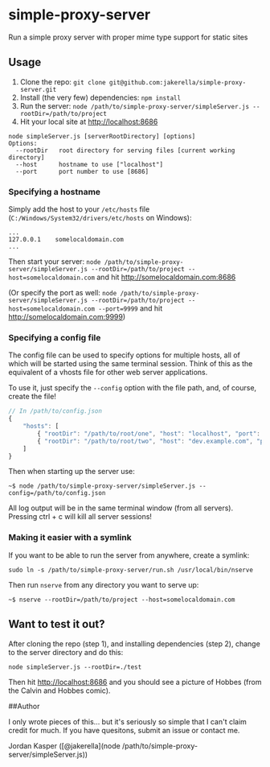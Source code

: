 simple-proxy-server
===================

Run a simple proxy server with proper mime type support for static sites

## Usage

1. Clone the repo: `git clone git@github.com:jakerella/simple-proxy-server.git`
2. Install (the very few) dependencies: `npm install`
3. Run the server: `node /path/to/simple-proxy-server/simpleServer.js --rootDir=/path/to/project`
4. Hit your local site at [http://localhost:8686](http://localhost:8686)

```
node simpleServer.js [serverRootDirectory] [options]
Options:
  --rootDir   root directory for serving files [current working directory]
  --host      hostname to use ["localhost"]
  --port      port number to use [8686]
```

### Specifying a hostname

Simply add the host to your `/etc/hosts` file (`C:/Windows/System32/drivers/etc/hosts` on Windows):

```
...
127.0.0.1    somelocaldomain.com
...
```

Then start your server: `node /path/to/simple-proxy-server/simpleServer.js --rootDir=/path/to/project --host=somelocaldomain.com` and hit http://somelocaldomain.com:8686

(Or specify the port as well: `node /path/to/simple-proxy-server/simpleServer.js --rootDir=/path/to/project --host=somelocaldomain.com --port=9999` and hit http://somelocaldomain.com:9999)


### Specifying a config file

The config file can be used to specify options for multiple hosts, all of which will be started using the same terminal session. Think of this as the equivalent of a vhosts file for other web server applications.

To use it, just specify the `--config` option with the file path, and, of course, create the file!

```js
// In /path/to/config.json
{
    "hosts": [
        { "rootDir": "/path/to/root/one", "host": "localhost", "port": 9999 },
        { "rootDir": "/path/to/root/two", "host": "dev.example.com", "port": 5678 }
    ]
}
```

Then when starting up the server use:

`~$ node /path/to/simple-proxy-server/simpleServer.js --config=/path/to/config.json`

All log output will be in the same terminal window (from all servers). Pressing ctrl + c will kill all server sessions!


### Making it easier with a symlink

If you want to be able to run the server from anywhere, create a symlink:

`sudo ln -s /path/to/simple-proxy-server/run.sh /usr/local/bin/nserve`

Then run `nserve` from any directory you want to serve up:

`~$ nserve --rootDir=/path/to/project --host=somelocaldomain.com`


## Want to test it out?

After cloning the repo (step 1), and installing dependencies (step 2), change to the server directory and do this:

`node simpleServer.js --rootDir=./test`

Then hit [http://localhost:8686](http://localhost:8686) and you should see a picture of Hobbes (from the Calvin and Hobbes comic).

##Author

I only wrote pieces of this... but it's seriously so simple that I can't claim credit for much. If you have quesitons, submit an issue or contact me.

Jordan Kasper ([@jakerella](node /path/to/simple-proxy-server/simpleServer.js))
